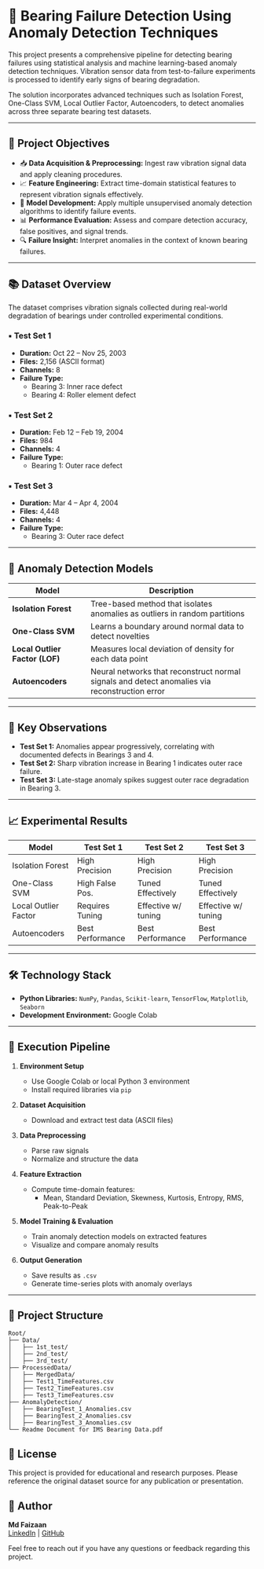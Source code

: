 # 🔧 Bearing Failure Detection Using Anomaly Detection Techniques

This project presents a comprehensive pipeline for detecting bearing failures using statistical analysis and machine learning-based anomaly detection techniques. Vibration sensor data from test-to-failure experiments is processed to identify early signs of bearing degradation.

The solution incorporates advanced techniques such as Isolation Forest, One-Class SVM, Local Outlier Factor, Autoencoders, to detect anomalies across three separate bearing test datasets.

---

## 🎯 Project Objectives

- 📥 **Data Acquisition & Preprocessing:** Ingest raw vibration signal data and apply cleaning procedures.
- 📈 **Feature Engineering:** Extract time-domain statistical features to represent vibration signals effectively.
- 🧠 **Model Development:** Apply multiple unsupervised anomaly detection algorithms to identify failure events.
- 📊 **Performance Evaluation:** Assess and compare detection accuracy, false positives, and signal trends.
- 🔍 **Failure Insight:** Interpret anomalies in the context of known bearing failures.

---

## 📚 Dataset Overview

The dataset comprises vibration signals collected during real-world degradation of bearings under controlled experimental conditions.

### ▪ Test Set 1
- **Duration:** Oct 22 – Nov 25, 2003  
- **Files:** 2,156 (ASCII format)  
- **Channels:** 8  
- **Failure Type:**  
  - Bearing 3: Inner race defect  
  - Bearing 4: Roller element defect  

### ▪ Test Set 2
- **Duration:** Feb 12 – Feb 19, 2004  
- **Files:** 984  
- **Channels:** 4  
- **Failure Type:**  
  - Bearing 1: Outer race defect  

### ▪ Test Set 3
- **Duration:** Mar 4 – Apr 4, 2004  
- **Files:** 4,448  
- **Channels:** 4  
- **Failure Type:**  
  - Bearing 3: Outer race defect  

---

## 🧠 Anomaly Detection Models

| Model                | Description                                                                 |
|---------------------|-----------------------------------------------------------------------------|
| **Isolation Forest** | Tree-based method that isolates anomalies as outliers in random partitions |
| **One-Class SVM**    | Learns a boundary around normal data to detect novelties                    |
| **Local Outlier Factor (LOF)** | Measures local deviation of density for each data point      |
| **Autoencoders**     | Neural networks that reconstruct normal signals and detect anomalies via reconstruction error |

---

## 🔬 Key Observations

- **Test Set 1:** Anomalies appear progressively, correlating with documented defects in Bearings 3 and 4.  
- **Test Set 2:** Sharp vibration increase in Bearing 1 indicates outer race failure.  
- **Test Set 3:** Late-stage anomaly spikes suggest outer race degradation in Bearing 3.

---

## 📈 Experimental Results

| Model                  | Test Set 1       | Test Set 2         | Test Set 3         |
|------------------------|------------------|---------------------|---------------------|
| Isolation Forest       | High Precision   | High Precision      | High Precision      |
| One-Class SVM          | High False Pos.  | Tuned Effectively   | Tuned Effectively   |
| Local Outlier Factor   | Requires Tuning  | Effective w/ tuning | Effective w/ tuning |
| Autoencoders           | Best Performance | Best Performance    | Best Performance    |
---

## 🛠 Technology Stack

- **Python Libraries:** `NumPy`, `Pandas`, `Scikit-learn`, `TensorFlow`, `Matplotlib`, `Seaborn`
- **Development Environment:** Google Colab    

---

## 🚀 Execution Pipeline

1. **Environment Setup**
   - Use Google Colab or local Python 3 environment
   - Install required libraries via `pip`

2. **Dataset Acquisition**
   - Download and extract test data (ASCII files)

3. **Data Preprocessing**
   - Parse raw signals
   - Normalize and structure the data

4. **Feature Extraction**
   - Compute time-domain features:
     - Mean, Standard Deviation, Skewness, Kurtosis, Entropy, RMS, Peak-to-Peak

5. **Model Training & Evaluation**
   - Train anomaly detection models on extracted features
   - Visualize and compare anomaly results

6. **Output Generation**
   - Save results as `.csv`
   - Generate time-series plots with anomaly overlays

---

## 📁 Project Structure

```plaintext
Root/
├── Data/
│   ├── 1st_test/
│   ├── 2nd_test/
│   ├── 3rd_test/
├── ProcessedData/
│   ├── MergedData/
│   ├── Test1_TimeFeatures.csv
│   ├── Test2_TimeFeatures.csv
│   ├── Test3_TimeFeatures.csv
├── AnomalyDetection/
│   ├── BearingTest_1_Anomalies.csv
│   ├── BearingTest_2_Anomalies.csv
│   ├── BearingTest_3_Anomalies.csv
└── Readme Document for IMS Bearing Data.pdf
```

## 🔖 License

This project is provided for educational and research purposes. Please reference the original dataset source for any publication or presentation.

## 👤 Author

**Md Faizaan**  
[LinkedIn](https://www.linkedin.com/in/faizaan-md-449064358/) | [GitHub](https://github.com/FaizaanMd)

Feel free to reach out if you have any questions or feedback regarding this project.


